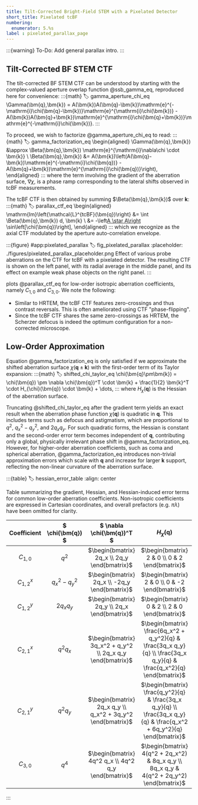 ```yaml
---
title: Tilt-Corrected Bright-Field STEM with a Pixelated Detector
short_title: Pixelated tcBF
numbering:
  enumerator: 5.%s
label : pixelated_parallax_page
---
```


:::{warning} To-Do:
Add general parallax intro.
:::

## Tilt-Corrected BF STEM CTF

The tilt-corrected BF STEM CTF can be understood by starting with the complex-valued aperture overlap function @ssb_gamma_eq, reproduced here for convenience:
:::{math}
:label: gamma_aperture_chi_eq
\Gamma(\bm{q},\bm{k}) = A(\bm{k})A(\bm{q}-\bm{k})\mathrm{e}^{-\mathrm{i}\chi(\bm{q}-\bm{k})}\mathrm{e}^{\mathrm{i}\chi(\bm{k})} - A(\bm{k})A(\bm{q}+\bm{k})\mathrm{e}^{\mathrm{i}\chi(\bm{q}+\bm{k})}\mathrm{e}^{-\mathrm{i}\chi(\bm{k})}.
:::

To proceed, we wish to factorize @gamma_aperture_chi_eq to read:
:::{math}
:label: gamma_factorization_eq
\begin{aligned}
\Gamma(\bm{q},\bm{k}) &\approx \Beta(\bm{q},\bm{k}) \mathrm{e}^{\mathrm{i}\nabla\chi \cdot \bm{k}} \\
\Beta(\bm{q},\bm{k}) &= A(\bm{k})\left(A(\bm{q}-\bm{k})\mathrm{e}^{-\mathrm{i}\chi(\bm{q})} - A(\bm{q}+\bm{k})\mathrm{e}^{\mathrm{i}\chi(\bm{q})}\right),
\end{aligned}
:::
where the term involving the gradient of the aberration surface, $\nabla \chi$, is a phase ramp corresponding to the lateral shifts observed in tcBF measurements.

The tcBF CTF is then obtained by summing $\Beta(\bm{q},\bm{k})$ over $\bm{k}$:
:::{math}
:label: parallax_ctf_eq
\begin{aligned}
\mathrm{Im}\left\{\mathcal{L}^{tcBF}(\bm{q})\right\}  &= \int \Beta(\bm{q},\bm{k}) d\, \bm{k} \\
                                              &= -\left[A \star A\right](\bm{q}) \sin\left[\chi(\bm{q})\right],
\end{aligned}
:::
which we recognize as the axial CTF modulated by the aperture auto-correlation envelope.

:::{figure} #app:pixelated_parallax
:label: fig_pixelated_parallax
:placeholder: ./figures/pixelated_parallax_placeholder.png
Effect of various probe aberrations on the CTF for tcBF with a pixelated detector.
The resulting CTF is shown on the left panel, with its radial average in the middle panel, and its effect on example weak phase objects on the right panel.
:::

[](#fig_pixelated_parallax) plots @parallax_ctf_eq for low-order isotropic aberration coefficients, namely $C_{1,0}$ and $C_{3,0}$.
We note the following:

* Similar to HRTEM, the tcBF CTF features zero-crossings and thus contrast reversals.
This is often ameliorated using CTF "phase-flipping".
* Since the tcBF CTF shares the same zero-crossings as HRTEM, the Scherzer defocus is indeed the optimum configuration for a non-corrected microscope.

## Low-Order Approximation

Equation @gamma_factorization_eq is only satisfied if we approximate the shifted aberration surface $\chi(\bm{q} \pm \bm{k})$ with the first-order term of its Taylor expansion:
:::{math}
:label: shifted_chi_taylor_eq
\chi(\bm{q}\pm\bm{k}) = \chi(\bm{q}) \pm \nabla \chi(\bm{q})^T \cdot  \bm{k} + \frac{1}{2} \bm{k}^T \cdot H_{\chi}(\bm{q}) \cdot \bm{k} + \dots,
:::
where $H_{\chi}(\bm{q})$ is the Hessian of the aberration surface.

Truncating @shifted_chi_taylor_eq after the gradient term yields an exact result when the aberration phase function $\chi(\bm{q})$ is quadratic in $\bm{q}$.
This includes terms such as defocus and astigmatism, which are proportional to $q^2$, $q_x^2 - q_y^2$, and $2q_x q_y$.
For such quadratic forms, the Hessian is constant and the second-order error term becomes independent of $\bm{q}$, contributing only a global, physically irrelevant phase shift in @gamma_factorization_eq.
However, for higher-order aberration coefficients, such as coma and spherical aberration, @gamma_factorization_eq introduces non-trivial approximation errors which scale with $\bm{q}$ and increase for larger $\bm{k}$ support, reflecting the non-linear curvature of the aberration surface.

:::{table}
:label: hessian_error_table
:align: center

Table summarizing the gradient, Hessian, and Hessian-induced error terms for common low-order aberration coefficients.
Non-isotropic coefficients are expressed in Cartesian coordinates, and overall prefactors (e.g. $\pi \lambda$) have been omitted for clarity.

| Coefficient | $ \chi(\bm{q}) $ | $ \nabla \chi(\bm{q})^T $ | $H_{\chi} (\bm{q})$ | Hessian-induced Error |
| :---: | :---: | :----: | :----: | :----: |
| $C_{1,0}$ | $q^2$ | $\begin{bmatrix} 2q_x \\ 2q_y \end{bmatrix}$ | $\begin{bmatrix} 2 & 0 \\ 0 & 2 \end{bmatrix}$ | $k_x^2 + k_y^2$ |
| $C_{1,2}^x$ | $q_x^2 - q_y^2$ | $\begin{bmatrix} 2q_x \\ -2q_y \end{bmatrix}$ | $\begin{bmatrix} 2 & 0 \\ 0 & -2 \end{bmatrix}$ | $k_x^2 - k_y^2$ |
| $C_{1,2}^y$ | $2q_x q_y$ | $\begin{bmatrix} 2q_y \\ 2q_x \end{bmatrix}$ | $\begin{bmatrix} 0 & 2 \\ 2 & 0 \end{bmatrix}$ | $2k_x k_y$ |
| $C_{2,1}^x$ | $q^2 q_x$ | $\begin{bmatrix} 3q_x^2 + q_y^2 \\ 2q_x q_y \end{bmatrix}$ | $\begin{bmatrix} \frac{6q_x^2 + q_y^2}{q} & \frac{3q_x q_y}{q} \\ \frac{3q_x q_y}{q} & \frac{q_x^2}{q} \end{bmatrix}$ | $\frac{q_x}{q}(k_x^2 + k_y^2) + 2\frac{q_y}{q}k_x k_y$ |
| $C_{2,1}^y$ | $q^2 q_y$ | $\begin{bmatrix} 2q_x q_y \\ q_x^2 + 3q_y^2 \end{bmatrix}$ | $\begin{bmatrix} \frac{q_y^2}{q} & \frac{3q_x q_y}{q} \\ \frac{3q_x q_y}{q} & \frac{q_x^2 + 6q_y^2}{q} \end{bmatrix}$ | $\frac{q_y}{q}(k_x^2 + k_y^2) + 2\frac{q_x}{q}k_x k_y$ |
| $C_{3,0}$ | $q^4$ | $\begin{bmatrix} 4q^2 q_x \\ 4q^2 q_y \end{bmatrix}$ | $\begin{bmatrix} 4(q^2 + 2q_x^2) & 8q_x q_y \\ 8q_x q_y & 4(q^2 + 2q_y^2) \end{bmatrix}$ | $q^2(k_x^2 + k_y^2) + 2(q_x k_x + q_y k_y)^2$ |

:::
